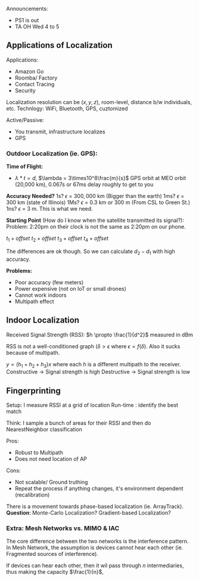 Announcements:
- PS1 is out
- TA OH Wed 4 to 5

## Applications of Localization
Applications:
- Amazon Go
- Roomba/ Factory
- Contact Tracing
- Security

Localization resolution can be $(x,y,z)$, room-level, distance b/w individuals, etc.
Technlogy: WiFi, Bluetooth, GPS, cuztomized

Active/Passive:
- You transmit, infrastructure localizes
- GPS

### Outdoor Localization (ie. GPS):
**Time of Flight:**
- $\lambda * t = d$, $\lambda = 3\times10^8\frac{m}{s}$
GPS orbit at MEO orbit (20,000 km), 0.067s or 67ms delay roughly to get to you

**Accuracy Needed?**
1s? $\epsilon$ = $300,000$ km (Bigger than the earth)
1ms? $\epsilon$ = $300$ km (state of Illinois)
1Ms? $\epsilon$ = $0.3$ km or $300$ m (From CSL to Green St.)
1ns? $\epsilon$ = $3$ m. This is what we need.

**Starting Point** (How do I know when the satellite transmitted its signal?):
Problem: 2:20pm on their clock is not the same as 2:20pm on our phone.

$t_1 + offset$
$t_2 + offset$
$t_3 + offset$
$t_4 + offset$

The differences are ok though. So we can calculate $d_2 - d_1$ with high accuracy.

**Problems:**
- Poor accuracy (few meters)
- Power expensive (not on IoT or small drones)
- Cannot work indoors
- Multipath effect

## Indoor Localization
Received Signal Strength (RSS):
$h \propto \frac{1}{d^2}$ measured in dBm

RSS is not a well-conditioned graph ($\delta > \epsilon$ where $\epsilon = f(\delta)$.
Also it sucks because of multipath.

$y = (h_1+h_2+h_3)x$ where each $h$ is a different multipath to the receiver.
Constructive $\rightarrow$ Signal strength is high
Destructive $\rightarrow$ Signal strength is low

## Fingerprinting
Setup: I measure RSSI at a grid of location
Run-time : identify the best match

Think: I sample a bunch of areas for their RSSI and then do NearestNeighbor classification

Pros:
- Robust to Multipath
- Does not need location of AP

Cons:
- Not scalable/ Ground truthing
- Repeat the process if anything changes, it's environment dependent (recalibration)

There is a movement towards phase-based localization (ie. ArrayTrack).
**Question**: Monte-Carlo Localization? Gradient-based Localization?

### Extra: Mesh Networks vs. MIMO & IAC
The core difference between the two networks is the interference pattern.
In Mesh Network, the assumption is devices cannot hear each other (ie. Fragmented sources of interference).

If devices can hear each other, then it wil pass through $n$ intermediaries, thus making the capacity $\frac{1}{n}$, 
